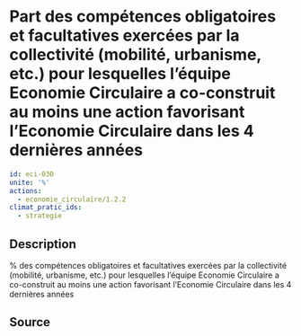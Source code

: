 # Part des compétences obligatoires et facultatives exercées par la collectivité (mobilité, urbanisme, etc.) pour lesquelles l’équipe Economie Circulaire a co-construit au moins une action favorisant l’Economie Circulaire dans les 4 dernières années
```yaml
id: eci-030
unite: '%'
actions:
  - economie_circulaire/1.2.2
climat_pratic_ids:
  - strategie
```
## Description
% des compétences obligatoires et facultatives exercées par la collectivité (mobilité, urbanisme, etc.) pour lesquelles l’équipe Economie Circulaire a co-construit au moins une action favorisant l’Economie Circulaire dans les 4 dernières années

## Source


